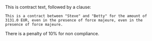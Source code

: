 This is contract text, followed by a clause:
``` <clause name="agreement"/>
This is a contract between "Steve" and "Betty" for the amount of 3131.0 EUR, even in the presence of force majeure, even in the presence of force majeure.
```
There is a penalty of 10% for non compliance.